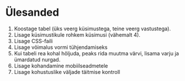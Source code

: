 # Ülesanded

1. Koostage tabel (üks veerg küsimustega, teine veerg vastustega). 
2. Lisage küsimustikule rohkem küsimusi (vähemalt 4). 
3. Lisage CSS-faili
4. Lisage võimalus vormi tühjendamiseks
5. Kui tabeli rea kohal hõljuda, peaks rida muutma värvi, lisama varju ja ümardatud nurgad.
6. Lisage kohandamine mobiilseadmetele
7. Lisage kohustuslike väljade täitmise kontroll
